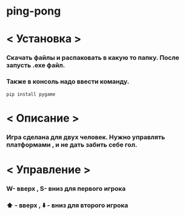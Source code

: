 # ping-pong
# < Установка >
### Скачать файлы и распаковать в какую то папку. После запусть .exe файл.
### Также в консоль надо ввести команду.
    pip install pygame
# < Описание >
### Игра сделана для двух человек. Нужно управлять платформами , и не дать забить себе гол.
# < Управление >
### W- вверх , S- вниз для первого игрока
### ⬆️ - вверх , ⬇️ - вниз для второго игрока
